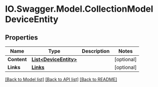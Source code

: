 # IO.Swagger.Model.CollectionModelDeviceEntity
## Properties

Name | Type | Description | Notes
------------ | ------------- | ------------- | -------------
**Content** | [**List&lt;DeviceEntity&gt;**](DeviceEntity.md) |  | [optional] 
**Links** | [**Links**](Links.md) |  | [optional] 

[[Back to Model list]](../README.md#documentation-for-models) [[Back to API list]](../README.md#documentation-for-api-endpoints) [[Back to README]](../README.md)

